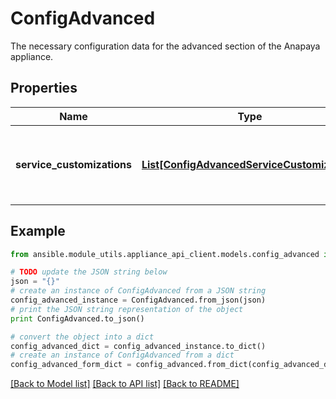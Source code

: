 # ConfigAdvanced

The necessary configuration data for the advanced section of the Anapaya appliance.

## Properties
Name | Type | Description | Notes
------------ | ------------- | ------------- | -------------
**service_customizations** | [**List[ConfigAdvancedServiceCustomization]**](ConfigAdvancedServiceCustomization.md) | The list of service-customizations on the Anapaya appliance. | [optional] 

## Example

```python
from ansible.module_utils.appliance_api_client.models.config_advanced import ConfigAdvanced

# TODO update the JSON string below
json = "{}"
# create an instance of ConfigAdvanced from a JSON string
config_advanced_instance = ConfigAdvanced.from_json(json)
# print the JSON string representation of the object
print ConfigAdvanced.to_json()

# convert the object into a dict
config_advanced_dict = config_advanced_instance.to_dict()
# create an instance of ConfigAdvanced from a dict
config_advanced_form_dict = config_advanced.from_dict(config_advanced_dict)
```
[[Back to Model list]](../README.md#documentation-for-models) [[Back to API list]](../README.md#documentation-for-api-endpoints) [[Back to README]](../README.md)


